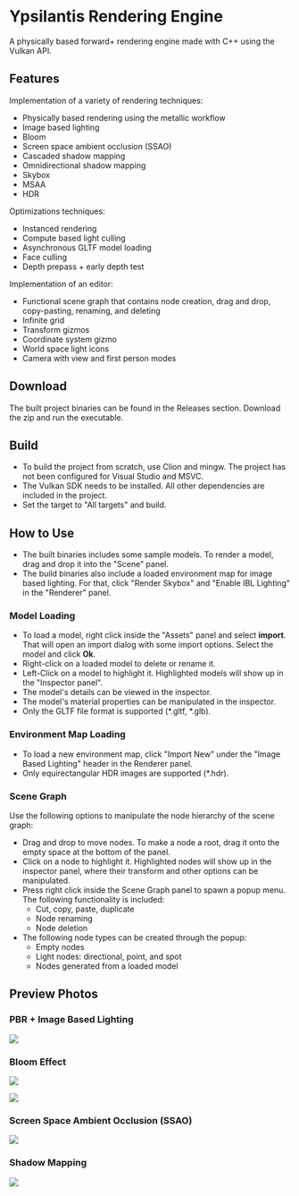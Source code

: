 # Ypsilantis Rendering Engine

A physically based forward+ rendering engine made with C++ using the Vulkan API.


## Features

Implementation of a variety of rendering techniques:
- Physically based rendering using the metallic workflow
- Image based lighting
- Bloom
- Screen space ambient occlusion (SSAO)
- Cascaded shadow mapping
- Omnidirectional shadow mapping
- Skybox
- MSAA
- HDR

Optimizations techniques:
- Instanced rendering
- Compute based light culling
- Asynchronous GLTF model loading
- Face culling
- Depth prepass + early depth test

Implementation of an editor:
- Functional scene graph that contains node creation, drag and drop, copy-pasting, renaming, and deleting
- Infinite grid
- Transform gizmos
- Coordinate system gizmo
- World space light icons
- Camera with view and first person modes


## Download

The built project binaries can be found in the Releases section. Download the zip and run the executable.


## Build

- To build the project from scratch, use Clion and mingw. The project has not been configured for Visual Studio and MSVC.
- The Vulkan SDK needs to be installed. All other dependencies are included in the project.
- Set the target to "All targets" and build.


## How to Use

- The built binaries includes some sample models. To render a model, drag and drop it into the "Scene" panel. 
- The build binaries also include a loaded environment map for image based lighting. For that, click "Render Skybox" and
  "Enable IBL Lighting" in the "Renderer" panel. 


### Model Loading

- To load a model, right click inside the "Assets" panel and select **import**. That will open an import dialog with some
  import options. Select the model and click **Ok**.
- Right-click on a loaded model to delete or rename it. 
- Left-Click on a model to highlight it. Highlighted models will show up in the "Inspector panel".
- The model's details can be viewed in the inspector.
- The model's material properties can be manipulated in the inspector.
- Only the GLTF file format is supported (*.gltf, *.glb).


### Environment Map Loading 

- To load a new environment map, click "Import New" under the "Image Based Lighting" header in the Renderer panel.
- Only equirectangular HDR images are supported (*.hdr).


### Scene Graph

Use the following options to manipulate the node hierarchy of the scene graph:
- Drag and drop to move nodes. To make a node a root, drag it onto the empty space at the bottom of the panel.
- Click on a node to highlight it. Highlighted nodes will show up in the inspector panel, where their transform and
  other options can be manipulated.
- Press right click inside the Scene Graph panel to spawn a popup menu. The following functionality is included:
  - Cut, copy, paste, duplicate
  - Node renaming
  - Node deletion
- The following node types can be created through the popup:
  - Empty nodes
  - Light nodes: directional, point, and spot
  - Nodes generated from a loaded model


## Preview Photos

### PBR + Image Based Lighting

![](img/IBL2_gizmo_bloom.png)


### Bloom Effect

![](img/bloom1.png)

![](img/bloom2.png)


### Screen Space Ambient Occlusion (SSAO)

![](img/ssao.png)

### Shadow Mapping

![](img/shadow_mapping.png)
